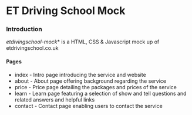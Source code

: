 # ET Driving School Mock

### Introduction

*etdivingschool-mock** is a HTML, CSS & Javascript mock up of etdrivingschool.co.uk

#### Pages
* index - Intro page introducing the service and website
* about - About page offering background regarding the service
* price - Price page detailing the packages and prices of the service
* learn - Learn page featuring a selection of show and tell questions and related answers and helpful links
* contact - Contact page enabling users to contact the service






